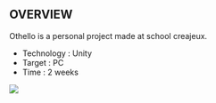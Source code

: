OVERVIEW
-------------------------------------------------------------------------------------------

Othello is a personal project made at school creajeux.

- Technology : Unity
- Target : PC
- Time : 2 weeks

![](https://i.ibb.co/zSxGQRJ/othello.png)
